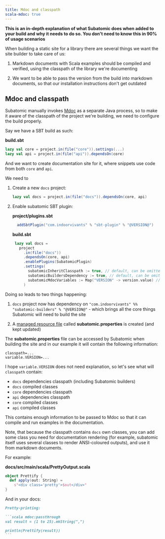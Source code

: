 ```yaml
---
title: Mdoc and classpath
scala-mdoc: true
---
```


**This is an in-depth explanation of what Subatomic does when added to your build and why it needs to do so. You don't need to know this in 90% of usage scenarios**

When building a static site for a library there are several things
we want the site builder to take care of us:

1. Markdown documents with Scala examples should be compiled and verified, using the classpath of the library we're documenting

2. We want to be able to pass the version from the build into markdown
documents, so that our installation instructions don't get outdated

## Mdoc and classpath

Subatomic manually invokes [Mdoc](https://scalameta.org/mdoc/) as a separate Java process, so to make it aware of the classpath of the
project we're building, we need to configure the build properly.

Say we have a SBT build as such:

**build.sbt**
```scala
lazy val core = project.in(file("core")).settings(...)
lazy val api = project.in(file("api")).dependsOn(core)
```

And we want to create documentation site for it, where snippets use code from both `core` and `api`.

We need to

1. Create a new `docs` project:

    ```scala
    lazy val docs = project.in(file("docs")).dependsOn(core, api)
    ```

2. Enable subatomic SBT plugin:

   **project/plugins.sbt**
   ```scala
     addSbtPlugin("com.indoorvivants" % "sbt-plugin" % "@VERSION@")
   ```

   **build.sbt**
   ```scala
    lazy val docs = 
      project
        .in(file("docs"))
        .dependsOn(core, api)
        .enablePlugins(SubatomicPlugin)
        .settings(
          subatomicInheritClasspath := true, // default, can be omitted
          subatomicBuildersDependency := true, // default, can be omitted
          subatomicMdocVariables := Map("VERSION" -> version.value) // default, can be omitted
        )
   ```

Doing so leads to two things happening:

1. `docs` project now has dependency on `"com.indoorvivants" %% "subatomic-builders" % "@VERSION@"` - which brings all the core things Subatomic will need to build the site

2. A [managed resource file](https://www.scala-sbt.org/1.x/docs/Classpaths.html#Unmanaged+vs+managed) called **subatomic.properties** is created (and kept updated)

The **subatomic.properties** file can be accessed by Subatomic when building the site and in our example it will contain the following information:

```
classpath=...
variable.VERSION=...
```

I hope `variable.VERSION` does not need explanation, so let's see what will `classpath` contain:

* `docs` dependencies classpath (including Subatomic builders)
* `docs` compiled classes
* `core` dependencies classpath
* `api` dependencies classpath
* `core` compiled classes
* `api` compiled classes

This contains enough information to be passed to Mdoc so that it can
compile and run examples in the documentation.

Note, that because the classpath contains `docs` own classes, you can add
some class you need for documentation rendering (for example, subatomic itself uses several classes to render ANSI-coloured outputs), and use it from markdown documents.

For example:

**docs/src/main/scala/PrettyOutput.scala**
```scala mdoc
object Prettify {
  def apply(out: String) =
    s"<div class='pretty'>$out</div>"
}
```

And in your docs:

````markdown
Pretty-printing:

```scala mdoc:passthrough
val result = (1 to 25).mkString(",")

println(Prettify(result))
```
````
